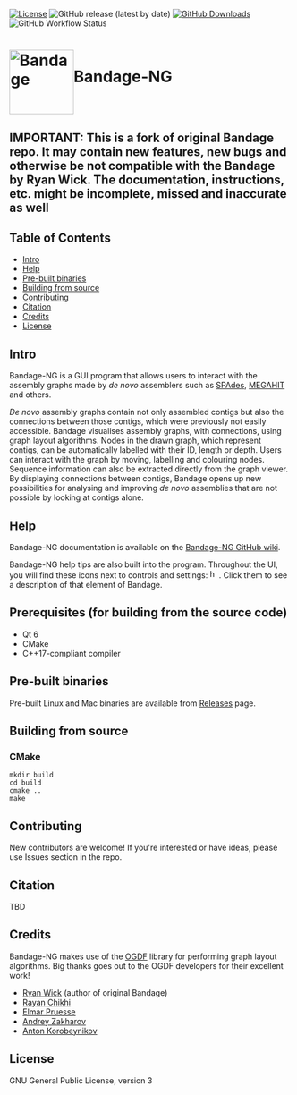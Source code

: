 [![License](https://img.shields.io/badge/licence-GPLv3-blue)](https://www.gnu.org/licenses/gpl-3.0)
![GitHub release (latest by date)](https://img.shields.io/github/v/release/asl/BandageNG?include_prereleases)
[![GitHub Downloads](https://img.shields.io/github/downloads/asl/BandageNG/total.svg?style=social&logo=github&label=Download)](https://github.com/asl/BandageNG/releases)
![GitHub Workflow Status](https://img.shields.io/github/workflow/status/asl/BandageNG/build-test?label=checks)

# <img src="http://rrwick.github.io/Bandage/images/logo.png" alt="Bandage" width="115" height="115" align="middle">Bandage-NG

## IMPORTANT: This is a fork of original Bandage repo. It may contain new features, new bugs and otherwise be not compatible with the Bandage by Ryan Wick. The documentation, instructions, etc. might be incomplete, missed and inaccurate as well

## Table of Contents
* [Intro](https://github.com/asl/BandageNG#intro)
* [Help](https://github.com/asl/BandageNG#help)
* [Pre-built binaries](https://github.com/asl/BandageNG#pre-built-binaries)
* [Building from source](https://github.com/asl/BandageNG#building-from-source)
* [Contributing](https://github.com/asl/BandageNG#contributing)
* [Citation](https://github.com/asl/BandageNG#citation)
* [Credits](https://github.com/asl/BandageNG#credits)
* [License](https://github.com/asl/BandageNG#license)


## Intro

Bandage-NG is a GUI program that allows users to interact with the assembly graphs made by *de novo* assemblers such as <a href="http://cab.spbu.ru/software/spades" target="_blank">SPAdes</a>, <a href="https://github.com/voutcn/megahit" target="_blank">MEGAHIT</a> and others.

*De novo* assembly graphs contain not only assembled contigs but also the connections between those contigs, which were previously not easily accessible. Bandage visualises assembly graphs, with connections, using graph layout algorithms. Nodes in the drawn graph, which represent contigs, can be automatically labelled with their ID, length or depth. Users can interact with the graph by moving, labelling and colouring nodes. Sequence information can also be extracted directly from the graph viewer. By displaying connections between contigs, Bandage opens up new possibilities for analysing and improving *de novo* assemblies that are not possible by looking at contigs alone.

## Help

Bandage-NG documentation is available on the <a href="https://github.com/asl/BandageNG/wiki" target="_blank">Bandage-NG GitHub wiki</a>.

Bandage-NG help tips are also built into the program. Throughout the UI, you will find these icons next to controls and settings: <img src="http://rrwick.github.io/Bandage/images/helptext.png" alt="help text icon" width="16" height="16">. Click them to see a description of that element of Bandage.

## Prerequisites (for building from the source code)
  * Qt 6
  * CMake
  * C++17-compliant compiler

## Pre-built binaries

Pre-built Linux and Mac binaries are available from [Releases](https://github.com/asl/BandageNG/releases) page.

## Building from source

### CMake
```shell
mkdir build
cd build
cmake ..
make
```

## Contributing

New contributors are welcome! If you're interested or have ideas, please use Issues section in the repo.


## Citation

TBD


## Credits

Bandage-NG makes use of the <a href="http://www.ogdf.net/" target="_blank">OGDF</a> library for performing graph layout algorithms. Big thanks goes out to the OGDF developers for their excellent work!

* <a href="https://github.com/rrwick" target="_blank">Ryan Wick</a> (author of original Bandage)
* <a href="https://github.com/rchikhi" target="_blank">Rayan Chikhi</a>
* <a href="https://github.com/epruesse" target="_blank">Elmar Pruesse</a>
* <a href="https://github.com/wafemand" target="_blank">Andrey Zakharov</a>
* <a href="https://github.com/asl" target="_blank">Anton Korobeynikov</a>

## License

GNU General Public License, version 3
